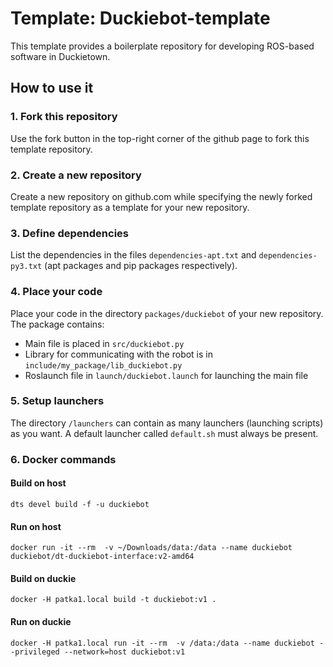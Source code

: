 # Template: Duckiebot-template

This template provides a boilerplate repository
for developing ROS-based software in Duckietown.

## How to use it

### 1. Fork this repository

Use the fork button in the top-right corner of the github page to fork this template repository.


### 2. Create a new repository

Create a new repository on github.com while
specifying the newly forked template repository as
a template for your new repository.


### 3. Define dependencies

List the dependencies in the files `dependencies-apt.txt` and
`dependencies-py3.txt` (apt packages and pip packages respectively).


### 4. Place your code

Place your code in the directory `packages/duckiebot` of your new repository. The package contains:
* Main file is placed in `src/duckiebot.py`
* Library for communicating with the robot is in `include/my_package/lib_duckiebot.py`
* Roslaunch file in `launch/duckiebot.launch` for launching the main file

### 5. Setup launchers

The directory `/launchers` can contain as many launchers (launching scripts)
as you want. A default launcher called `default.sh` must always be present.

### 6. Docker commands
#### Build on host 
    dts devel build -f -u duckiebot
#### Run on host
    docker run -it --rm  -v ~/Downloads/data:/data --name duckiebot duckiebot/dt-duckiebot-interface:v2-amd64
#### Build on duckie
    docker -H patka1.local build -t duckiebot:v1 .
#### Run on duckie
    docker -H patka1.local run -it --rm  -v /data:/data --name duckiebot --privileged --network=host duckiebot:v1